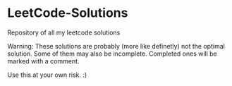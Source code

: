# LeetCode-Solutions
Repository of all my leetcode solutions 

Warning: These solutions are probably (more like definetly) not the optimal solution. Some of them may also be incomplete.
Completed ones will be marked with a comment.

Use this at your own risk. :) 
